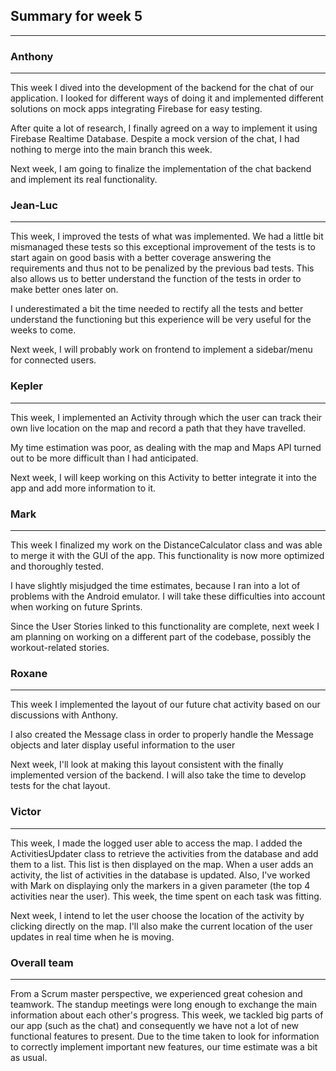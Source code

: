 ## Summary for week 5
 * * *


### Anthony
 * * *
This week I dived into the development of the backend for the chat of our application. I looked for different ways of doing it and implemented different solutions on mock apps integrating Firebase for easy testing.

After quite a lot of research, I finally agreed on a way to implement it using Firebase Realtime Database. Despite a mock version of the chat, I had nothing to merge into the main branch this week.

Next week, I am going to finalize the implementation of the chat backend and implement its real functionality.


### Jean-Luc
* * *
This week, I improved the tests of what was implemented. We had a little bit mismanaged these tests so this exceptional improvement of the tests is to start again on good basis with a better coverage answering the requirements and thus not to be penalized by the previous bad tests. This also allows us to better understand the function of the tests in order to make better ones later on.

I underestimated a bit the time needed to rectify all the tests and better understand the functioning but this experience will be very useful for the weeks to come.

Next week, I will probably work on frontend to implement a sidebar/menu for connected users.


### Kepler
 * * *
This week, I implemented an Activity through which the user can track their own live location on the map and record a path that they have travelled.

My time estimation was poor, as dealing with the map and Maps API turned out to be more difficult than I had anticipated.

Next week, I will keep working on this Activity to better integrate it into the app and add more information to it.


### Mark
* * *
This week I finalized my work on the DistanceCalculator class and was able to merge it with the GUI of the app. This functionality is now more optimized and thoroughly tested.

I have slightly misjudged the time estimates, because I ran into a lot of problems with the Android emulator. I will take these difficulties into account when working on future Sprints.

Since the User Stories linked to this functionality are complete, next week I am planning on working on a different part of the codebase, possibly the workout-related stories.


### Roxane
* * *
This week I implemented the layout of our future chat activity based on our discussions with Anthony.

I also created the Message class in order to properly handle the Message objects and later display useful information to the user

Next week, I'll look at making this layout consistent with the finally implemented version of the backend. I will also take the time to develop tests for the chat layout.


### Victor
* * *
This week, I made the logged user able to access the map. I added the ActivitiesUpdater class to retrieve the
activities from the database and add them to a list. This list is then displayed on the map. When a user adds an activity, the list of activities in the database is updated.
Also, I've worked with Mark on displaying only the markers in a given parameter (the top 4
activities near the user). 
This week, the time spent on each task was fitting.

Next week, I intend to let the user choose the location of the activity by clicking
directly on the map. I'll also make the current location of the user updates in real
time when he is moving.




### Overall team
* * *
From a Scrum master perspective, we experienced great cohesion and teamwork. The standup meetings were long enough to exchange the main information about each other's progress. This week, we tackled big parts of our app (such as the chat) and consequently we have not a lot of new functional features to present. Due to the time taken to look for information to correctly implement important new features, our time estimate was a bit as usual.
